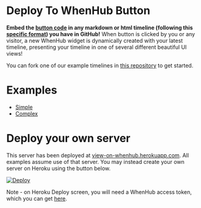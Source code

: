 Deploy To WhenHub Button
===========

<b>Embed the <a href='http://view-on-whenhub.herokuapp.com/'>button code</a> in any markdown or html timeline (following this <a href='https://github.com/emeth-/whenhub-button-server/blob/master/timeline_format.md'>specific format</a>) you have in GitHub!</b> When button is clicked by you or any visitor, a new WhenHub widget is dynamically created with your latest timeline, presenting your timeline in one of several different beautiful UI views!

You can fork one of our example timelines in <a href='https://github.com/emeth-/whenhub-button-examples'>this repository</a> to get started.

# Examples

- <a href='https://github.com/emeth-/whenhub-button-examples/blob/master/flight_timeline.md'>Simple</a>
- <a href='https://github.com/emeth-/whenhub-button-examples/blob/master/mary_perpetual_virginity.md'>Complex</a>

# Deploy your own server

This server has been deployed at <a href='http://view-on-whenhub.herokuapp.com/'>view-on-whenhub.herokuapp.com</a>. All examples assume use of that server. You may instead create your own server on Heroku using the button below.

[![Deploy](https://www.herokucdn.com/deploy/button.svg)](https://heroku.com/deploy)

Note - on Heroku Deploy screen, you will need a WhenHub access token, which you can get <a href='https://developer.whenhub.com/docs/connecting-to-the-api'>here</a>.



